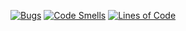 [![Bugs](https://sonarcloud.io/api/project_badges/measure?project=kotoricode_girljs&metric=bugs)](https://sonarcloud.io/dashboard?id=kotoricode_girljs)
[![Code Smells](https://sonarcloud.io/api/project_badges/measure?project=kotoricode_girljs&metric=code_smells)](https://sonarcloud.io/dashboard?id=kotoricode_girljs)
[![Lines of Code](https://sonarcloud.io/api/project_badges/measure?project=kotoricode_girljs&metric=ncloc)](https://sonarcloud.io/dashboard?id=kotoricode_girljs)
